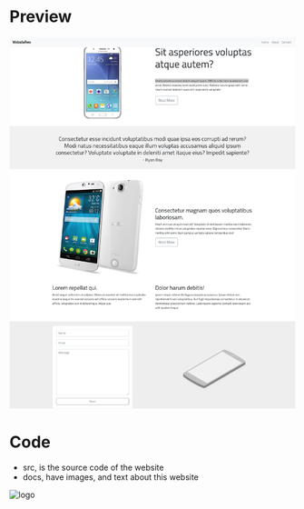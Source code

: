 # Preview
![](docs/screenshot.png)

# Code
- src, is the source code of the website
- docs, have images, and text about this website

![logo](https://github.com/user-attachments/assets/a98867bd-840c-4388-9e86-90f79ad2e5ee)


